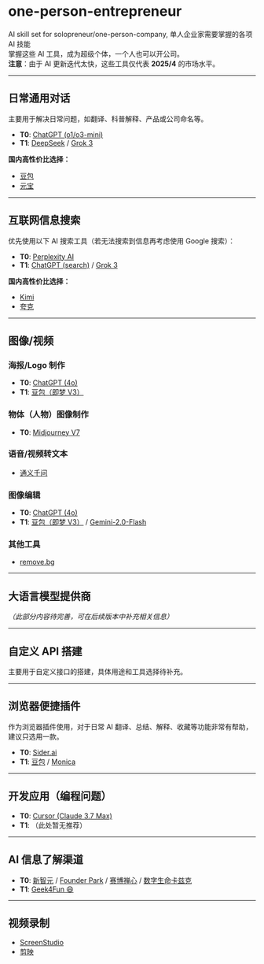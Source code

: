 # one-person-entrepreneur
AI skill set for solopreneur/one-person-company, 单人企业家需要掌握的各项 AI 技能  
掌握这些 AI 工具，成为超级个体，一个人也可以开公司。  
**注意**：由于 AI 更新迭代太快，这些工具仅代表 **2025/4** 的市场水平。

---

## 日常通用对话

主要用于解决日常问题，如翻译、科普解释、产品或公司命名等。

- **T0**: [ChatGPT (o1/o3-mini)](https://chat.openai.com/)
- **T1**: [DeepSeek](https://deepseek.ai/) / [Grok 3](https://grok.ai/)

**国内高性价比选择：**

- [豆包](https://www.doubao.ai/)
- [元宝](https://www.yuanbao.ai/)

---

## 互联网信息搜索

优先使用以下 AI 搜索工具（若无法搜索到信息再考虑使用 Google 搜索）：

- **T0**: [Perplexity AI](https://www.perplexity.ai/)
- **T1**: [ChatGPT (search)](https://chat.openai.com/) / [Grok 3](https://grok.ai/)

**国内高性价比选择：**

- [Kimi](https://kimi.ai/)
- [夸克](https://www.quark.cn/)

---

## 图像/视频

### 海报/Logo 制作

- **T0**: [ChatGPT (4o)](https://openai.com/product/gpt-4)
- **T1**: [豆包（即梦 V3）](https://www.doubao.ai/)

### 物体（人物）图像制作

- **T0**: [Midjourney V7](https://www.midjourney.com/home/)

### 语音/视频转文本

- [通义千问](https://www.tongyiqianwen.com/)

### 图像编辑

- **T0**: [ChatGPT (4o)](https://openai.com/product/gpt-4)
- **T1**: [豆包（即梦 V3）](https://www.doubao.ai/) / [Gemini-2.0-Flash](https://www.example.com/gemini-2.0-flash)

### 其他工具

- [remove.bg](https://www.remove.bg/)

---

## 大语言模型提供商

*（此部分内容待完善，可在后续版本中补充相关信息）*

---

## 自定义 API 搭建

主要用于自定义接口的搭建，具体用途和工具选择待补充。

---

## 浏览器便捷插件

作为浏览器插件使用，对于日常 AI 翻译、总结、解释、收藏等功能非常有帮助，建议只选用一款。

- **T0**: [Sider.ai](https://sider.ai/)
- **T1**: [豆包](https://www.doubao.ai/) / [Monica](https://www.monica.ai/)

---

## 开发应用（编程问题）

- **T0**: [Cursor (Claude 3.7 Max)](https://cursor.so/)
- **T1**: （此处暂无推荐）

---

## AI 信息了解渠道

- **T0**: [新智元](https://www.xinyiyuan.com/) / [Founder Park](https://founderpark.com/) / [赛博禅心](https://www.example.com/saibochanxin) / [数字生命卡兹克](https://www.example.com/shuzishengmengkazike)
- **T1**: [Geek4Fun 😄](https://geek4fun.org/)

---

## 视频录制

- [ScreenStudio](https://www.screenstudio.app/)
- [剪映](https://www.jianyingapp.com/)
